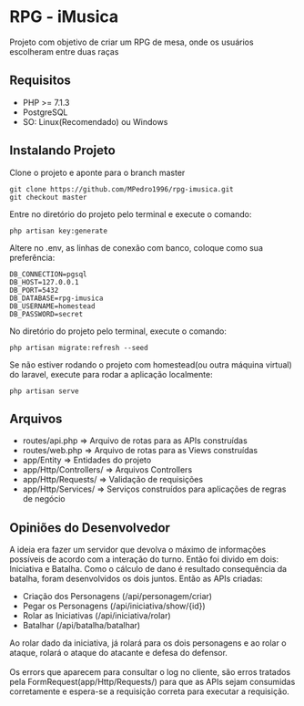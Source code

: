 # RPG - iMusica

Projeto com objetivo de criar um RPG de mesa, onde os usuários escolheram entre duas raças

## Requisitos
* PHP >= 7.1.3
* PostgreSQL
* SO: Linux(Recomendado) ou Windows

## Instalando Projeto

Clone o projeto e aponte para o branch master

```
git clone https://github.com/MPedro1996/rpg-imusica.git
git checkout master
```

Entre no diretório do projeto pelo terminal e execute o comando:
```
php artisan key:generate 
```

Altere no .env, as linhas de conexão com banco, coloque como sua preferência:

```
DB_CONNECTION=pgsql
DB_HOST=127.0.0.1
DB_PORT=5432
DB_DATABASE=rpg-imusica
DB_USERNAME=homestead
DB_PASSWORD=secret
```

No diretório do projeto pelo terminal, execute o comando:

```
php artisan migrate:refresh --seed
```

Se não estiver rodando o projeto com homestead(ou outra máquina virtual) do laravel, execute para rodar a aplicação localmente:
```
php artisan serve
```

## Arquivos

* routes/api.php => Arquivo de rotas para as APIs construídas
* routes/web.php => Arquivo de rotas para as Views construídas
* app/Entity => Entidades do projeto
* app/Http/Controllers/ => Arquivos Controllers
* app/Http/Requests/ => Validação de requisições
* app/Http/Services/ => Serviços construídos para aplicações de regras de negócio

## Opiniões do Desenvolvedor

A ideia era fazer um servidor que devolva o máximo de informações possíveis de acordo com a interação do turno.
Então foi divido em dois: Iniciativa e Batalha. Como o cálculo de dano é resultado consequência da batalha, foram desenvolvidos os dois juntos.
Então as APIs criadas:

* Criação dos Personagens (/api/personagem/criar)
* Pegar os Personagens (/api/iniciativa/show/{id})
* Rolar as Iniciativas (/api/iniciativa/rolar)
* Batalhar (/api/batalha/batalhar)

Ao rolar dado da iniciativa, já rolará para os dois personagens e ao rolar o ataque, rolará o ataque do atacante e defesa do defensor.<br>
<br>
Os errors que aparecem para consultar o log no cliente, são erros tratados pela FormRequest(app/Http/Requests/) para que as APIs sejam consumidas corretamente e espera-se a requisição correta para executar a requisição.





